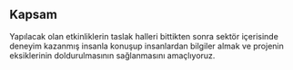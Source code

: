 ## Kapsam

Yapılacak olan etkinliklerin taslak halleri bittikten sonra sektör içerisinde deneyim kazanmış insanla konuşup insanlardan bilgiler almak ve projenin eksiklerinin doldurulmasının sağlanmasını amaçlıyoruz.


